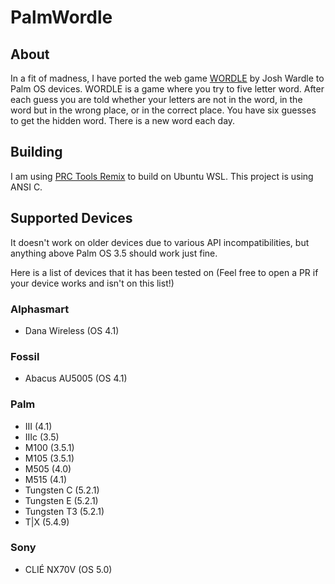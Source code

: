 # PalmWordle

## About
In a fit of madness, I have ported the web game [WORDLE](https://www.powerlanguage.co.uk/wordle/) by Josh Wardle to Palm OS devices.
WORDLE is a game where you try to five letter word. After each guess you are told whether your letters are not in the word, in the word but in the wrong place, or in the correct place.
You have six guesses to get the hidden word. There is a new word each day.

## Building

I am using [PRC Tools Remix](https://github.com/jichu4n/prc-tools-remix) to build on Ubuntu WSL.
This project is using ANSI C.

## Supported Devices

It doesn't work on older devices due to various API incompatibilities, but anything above Palm OS 3.5 should work just fine.

Here is a list of devices that it has been tested on (Feel free to open a PR if your device works and isn't on this list!)

### Alphasmart
- Dana Wireless (OS 4.1)

### Fossil
- Abacus AU5005 (OS 4.1)

### Palm
- III (4.1)
- IIIc (3.5)
- M100 (3.5.1)
- M105 (3.5.1)
- M505 (4.0)
- M515 (4.1)
- Tungsten C (5.2.1)
- Tungsten E (5.2.1)
- Tungsten T3 (5.2.1)
- T|X (5.4.9)

### Sony
- CLIÉ NX70V (OS 5.0)
